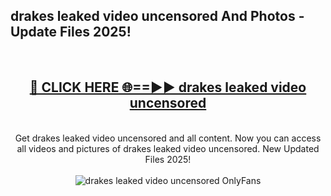 <h2>drakes leaked video uncensored And Photos - Update Files 2025!</h2>
<br>
<div align="center">
<h2><a href="https://linkcuts.com/hfmhzwbr" rel="nofollow">🔴 CLICK HERE 🌐==►► drakes leaked video uncensored</a></h2>
<br>
Get drakes leaked video uncensored and all content. Now you can access all videos and pictures of drakes leaked video uncensored. New Updated Files 2025!
<br>
<br>
<a href="https://linkcuts.com/hfmhzwbr" rel="nofollow" data-target="animated-image.originalLink"><img src="https://i.ibb.co.com/WyWwxjT/player-gif2.gif" alt="drakes leaked video uncensored OnlyFans" style="max-width: 100%; display: inline-block;" data-target="animated-image.originalImage"></a>
</div>
<br>